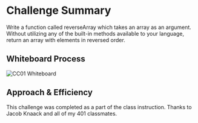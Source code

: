 # Challenge Summary

Write a function called reverseArray which takes an array as an argument. Without utilizing any of the built-in methods available to your language, return an array with elements in reversed order.

## Whiteboard Process
![CC01 Whiteboard](/images/CC01.png)

## Approach & Efficiency
This challenge was completed as a part of the class instruction. Thanks to Jacob Knaack and all of my 401 classmates.

